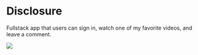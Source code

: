 # Disclosure
Fullstack app that users can sign in, watch one of my favorite videos, and leave a comment.

![](https://github.com/tyriekbrown/Disclosure/blob/master/fullstack-auth/public/img/disclosure-screenshot.PNG?raw=true)
